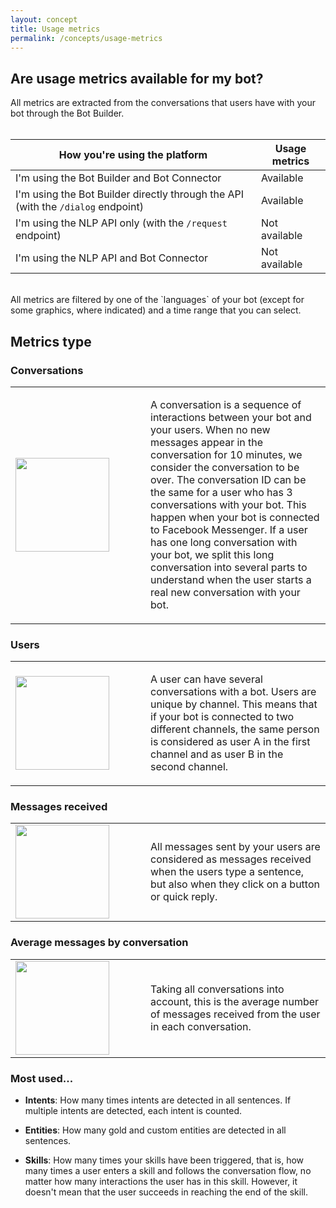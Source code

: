 ```yaml
---
layout: concept
title: Usage metrics
permalink: /concepts/usage-metrics
---
```


## Are usage metrics available for my bot?

All metrics are extracted from the conversations that users have with your bot through the Bot Builder.
<br><br>

| How you're using the platform | Usage metrics |
| ----------------------------- | ------------- |
| I'm using the Bot Builder and Bot Connector | Available |
| I'm using the Bot Builder directly through the API (with the `/dialog` endpoint) | Available |
| I'm using the NLP API only (with the `/request` endpoint) | Not available |
| I'm using the NLP API and Bot Connector | Not available |

<br>
All metrics are filtered by one of the `languages` of your bot (except for some graphics, where indicated) and a time range that you can select.

## Metrics type

### Conversations

<table>
<tr>
<td width='200px'>
<img class='custom' src='https://cdn.cai.tools.sap/website/bot-analytics/recast-ai-analytics-conversation.svg' width='150px'>
</td>
<td>
<p>
A conversation is a sequence of interactions between your bot and your users. When no new messages appear in the conversation for 10 minutes, we consider the conversation to be over.
The conversation ID can be the same for a user who has 3 conversations with your bot. This happen when your bot is connected to Facebook Messenger. If a user has one long conversation with your bot, we split this long conversation into several parts to understand when the user starts a real new conversation with your bot. 
</p>
</td>
</tr>
</table>

### Users

<table>
<tr>
<td width='200px'>
<img class='custom' src='https://cdn.cai.tools.sap/website/bot-analytics/recast-ai-analytics-users.svg' width='150px'>
</td>
<td>
<p>
A user can have several conversations with a bot. Users are unique by channel. This means that if your bot is connected to two different channels, the same person is considered as user A in the first channel and as user B in the second channel.
</p>
</td>
</tr>
</table>


### Messages received


<table>
<tr>
<td width='200px'>
<img class='custom' src='https://cdn.cai.tools.sap/website/bot-analytics/recast-ai-analytics-one-message.svg' width='150px'>
</td>
<td>
<p>
All messages sent by your users are considered as messages received when the users type a sentence, but also when they click on a button or quick reply.
</p>
</td>
</tr>
</table>


### Average messages by conversation

<table>
<tr>
<td width='200px'>
<img class='custom' src='https://cdn.cai.tools.sap/website/bot-analytics/recast-ai-analytics-average-messages.svg' width='150px'>
</td>
<td>
<p>
Taking all conversations into account, this is the average number of messages received from the user in each conversation.
</p>
</td>
</tr>
</table>

### Most used...

* **Intents**:  How many times intents are detected in all sentences. If multiple intents are detected, each intent is counted.

* **Entities**: How many gold and custom entities are detected in all sentences.

* **Skills**: How many times your skills have been triggered, that is, how many times a user enters a skill and follows the conversation flow, no matter how many interactions the user has in this skill. However, it doesn't mean that the user succeeds in reaching the end of the skill.
